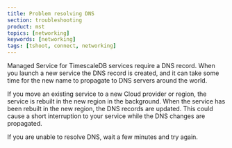 ```yaml
---
title: Problem resolving DNS
section: troubleshooting
product: mst
topics: [networking]
keywords: [networking]
tags: [tshoot, connect, networking]
---
```


Managed Service for TimescaleDB services require a DNS record. When you launch a
new service the DNS record is created, and it can take some time for the new
name to propagate to DNS servers around the world.

If you move an existing service to a new Cloud provider or region, the service
is rebuilt in the new region in the background. When the service has been
rebuilt in the new region, the DNS records are updated. This could cause a short
interruption to your service while the DNS changes are propagated.

If you are unable to resolve DNS, wait a few minutes and try again.
